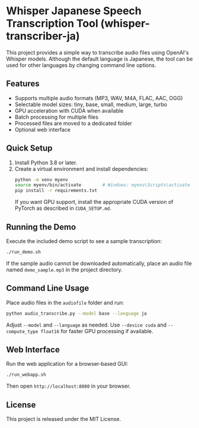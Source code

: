 # Whisper Japanese Speech Transcription Tool (whisper-transcriber-ja)

This project provides a simple way to transcribe audio files using OpenAI's Whisper models. Although the default language is Japanese, the tool can be used for other languages by changing command line options.

## Features
- Supports multiple audio formats (MP3, WAV, M4A, FLAC, AAC, OGG)
- Selectable model sizes: tiny, base, small, medium, large, turbo
- GPU acceleration with CUDA when available
- Batch processing for multiple files
- Processed files are moved to a dedicated folder
- Optional web interface

## Quick Setup
1. Install Python 3.8 or later.
2. Create a virtual environment and install dependencies:
   ```bash
   python -m venv myenv
   source myenv/bin/activate        # Windows: myenv\Scripts\activate
   pip install -r requirements.txt
   ```
   If you want GPU support, install the appropriate CUDA version of PyTorch as described in `CUDA_SETUP.md`.

## Running the Demo
Execute the included demo script to see a sample transcription:
```bash
./run_demo.sh
```
If the sample audio cannot be downloaded automatically, place an audio file named `demo_sample.mp3` in the project directory.

## Command Line Usage
Place audio files in the `audiofile` folder and run:
```bash
python audio_transcribe.py --model base --language ja
```
Adjust `--model` and `--language` as needed. Use `--device cuda` and `--compute_type float16` for faster GPU processing if available.

## Web Interface
Run the web application for a browser‑based GUI:
```bash
./run_webapp.sh
```
Then open `http://localhost:8080` in your browser.

## License
This project is released under the MIT License.
